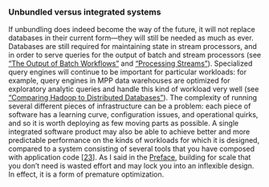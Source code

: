 ### Unbundled versus integrated systems 
If unbundling does indeed become the way of the future, it will not replace databases in their
current form—they will still be needed as much as ever. Databases are still required for
maintaining state in stream processors, and in order to serve queries for the output of batch and
stream processors (see [“The Output of Batch Workflows”](ch10.html#sec_batch_output) and [“Processing Streams”](ch11.html#sec_stream_processing)). Specialized query
engines will continue to be important for particular workloads: for example, query engines in MPP
data warehouses are optimized for exploratory analytic queries and handle this kind of workload
very well (see [“Comparing Hadoop to Distributed Databases”](ch10.html#sec_batch_mr_vs_db)). The complexity of running several different pieces of infrastructure can be a problem: each piece of
software has a learning curve, configuration issues, and operational quirks, and so it is worth
deploying as few moving parts as possible. A single integrated software product may also be able to
achieve better and more predictable performance on the kinds of workloads for which it is designed,
compared to a system consisting of several tools that you have composed with application code
[[23](ch12.html#Hugg2016tq)].
As I said in the [Preface](preface01.html#preface), building for scale that you don’t need is wasted effort and may lock you
into an inflexible design. In effect, it is a form of premature optimization.